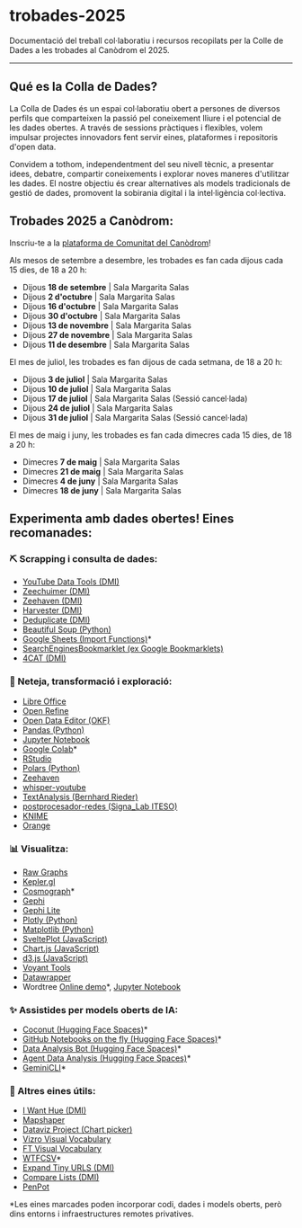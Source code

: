 # trobades-2025
Documentació del treball col·laboratiu i recursos recopilats per la Colle de Dades a les trobades al Canòdrom el 2025.


---

## Qué es la Colla de Dades?
La Colla de Dades és un espai col·laboratiu obert a persones de diversos perfils que comparteixen la passió pel coneixement lliure i el potencial de les dades obertes. A través de sessions pràctiques i flexibles, volem impulsar projectes innovadors fent servir eines, plataformes i repositoris d'open data.

Convidem a tothom, independentment del seu nivell tècnic, a presentar idees, debatre, compartir coneixements i explorar noves maneres d'utilitzar les dades. El nostre objectiu és crear alternatives als models tradicionals de gestió de dades, promovent la sobirania digital i la intel·ligència col·lectiva.



## Trobades 2025 a Canòdrom:

Inscriu-te a la [plataforma de Comunitat del Canòdrom](https://comunitat.canodrom.barcelona/assemblies/colladelesdades)!

Als mesos de setembre a desembre, les trobades es fan cada dijous cada 15 dies, de 18 a 20 h:

- Dijous **18 de setembre** | Sala Margarita Salas 
- Dijous **2 d'octubre** | Sala Margarita Salas 
- Dijous **16 d'octubre** | Sala Margarita Salas
- Dijous **30 d'octubre** | Sala Margarita Salas
- Dijous **13 de novembre** | Sala Margarita Salas
- Dijous **27 de novembre** | Sala Margarita Salas
- Dijous **11 de desembre** | Sala Margarita Salas

El mes de juliol, les trobades es fan dijous de cada setmana, de 18 a 20 h:

- Dijous **3 de juliol** | Sala Margarita Salas 
- Dijous **10 de juliol** | Sala Margarita Salas 
- Dijous **17 de juliol** | Sala Margarita Salas (Sessió cancel·lada)
- Dijous **24 de juliol** | Sala Margarita Salas
- Dijous **31 de juliol** | Sala Margarita Salas (Sessió cancel·lada)

El mes de maig i juny, les trobades es fan cada dimecres cada 15 dies, de 18 a 20 h:

- Dimecres **7 de maig** | Sala Margarita Salas 
- Dimecres **21 de maig** | Sala Margarita Salas 
- Dimecres **4 de juny** | Sala Margarita Salas 
- Dimecres **18 de juny** | Sala Margarita Salas



## Experimenta amb dades obertes! Eines recomanades:


### ⛏️ Scrapping i consulta de dades:
- [YouTube Data Tools (DMI)](https://ytdt.digitalmethods.net/)
- [Zeechuimer (DMI)](https://github.com/digitalmethodsinitiative/zeeschuimer)
- [Zeehaven (DMI)](https://publicdatalab.github.io/zeehaven/)
- [Harvester (DMI)](https://tools.digitalmethods.net/beta/harvestUrls/)
- [Deduplicate (DMI)](https://tools.digitalmethods.net/beta/deduplicate/)
- [Beautiful Soup (Python)](https://www.crummy.com/software/BeautifulSoup/bs4/doc/)
- [Google Sheets (Import Functions)](https://support.google.com/docs/answer/12188454?hl=en)*
- [SearchEnginesBookmarklet (ex Google Bookmarklets)](https://medialab.sciencespo.fr/en/tools/google-bookmarklets/)
- [4CAT (DMI)](https://github.com/digitalmethodsinitiative/4cat)


### 🧐 Neteja, transformació i exploració:
- [Libre Office](https://es.libreoffice.org/)
- [Open Refine](https://openrefine.org/)
- [Open Data Editor (OKF)](https://opendataeditor.okfn.org/documentation/getting-started/)
- [Pandas (Python)](https://pandas.pydata.org/docs/)
- [Jupyter Notebook](https://jupyter.org/)
- [Google Colab](https://colab.research.google.com/)*
- [RStudio](https://posit.co/download/rstudio-desktop/)
- [Polars (Python)](https://pola.rs/)
- [Zeehaven](https://publicdatalab.github.io/zeehaven/)
- [whisper-youtube](https://colab.research.google.com/github/ArthurFDLR/whisper-youtube/blob/main/whisper_youtube.ipynb)
- [TextAnalysis (Bernhard Rieder)](https://labs.polsys.net/tools/textanalysis/)
- [postprocesador-redes (Signa_Lab ITESO)](https://github.com/signalab/postprocesador-redes)
- [KNIME](https://www.knime.com/)
- [Orange](https://orangedatamining.com/download/)

### 📊 Visualitza:
- [Raw Graphs](https://app.rawgraphs.io/)
- [Kepler.gl](https://kepler.gl/)
- [Cosmograph](https://cosmograph.app/)*
- [Gephi](https://gephi.org/)
- [Gephi Lite](https://gephi.org/gephi-lite/)
- [Plotly (Python)](https://plotly.com/python/)
- [Matplotlib (Python)](https://matplotlib.org/stable/index.html)
- [SveltePlot (JavaScript)](https://svelteplot.dev/getting-started)
- [Chart.js (JavaScript)](https://www.chartjs.org/)
- [d3.js (JavaScript)](https://d3js.org/)
- [Voyant Tools](https://voyant-tools.org/)
- [Datawrapper](https://www.datawrapper.de/)
- Wordtree [Online demo](https://www.jasondavies.com/wordtree/)*, [Jupyter Notebook]()


### ✨ Assistides per models oberts de IA:
- [Coconut (Hugging Face Spaces)](https://huggingface.co/spaces/faizhalas/coconut)*
- [GitHub Notebooks on the fly (Hugging Face Spaces)](https://huggingface.co/spaces/marimo-team/github-notebooks-on-the-fly)*
- [Data Analysis Bot (Hugging Face Spaces)](https://huggingface.co/spaces/Mummia-99/Data_Anaysis_Bot)*
- [Agent Data Analysis (Hugging Face Spaces)](https://huggingface.co/spaces/m-ric/agent-data-analyst)*
- [GeminiCLI](https://github.com/google-gemini/gemini-cli)*

### 🧰 Altres eines útils:
- [I Want Hue (DMI)](https://medialab.github.io/iwanthue/)
- [Mapshaper](https://mapshaper.org/)
- [Dataviz Project (Chart picker)](https://datavizproject.com/)
- [Vizro Visual Vocabulary](https://huggingface.co/spaces/vizro/demo-visual-vocabulary)
- [FT Visual Vocabulary](https://github.com/Financial-Times/chart-doctor/blob/main/visual-vocabulary/poster.png)
- [WTFCSV](https://www.databasic.io/es/wtfcsv/)*
- [Expand Tiny URLS (DMI)](https://tools.digitalmethods.net/beta/expandTinyUrls/)
- [Compare Lists (DMI)](https://tools.digitalmethods.net/beta/analyse/)
- [PenPot](https://penpot.app/)


*Les eines marcades poden incorporar codi, dades i models oberts, però dins entorns i infraestructures remotes privatives.

